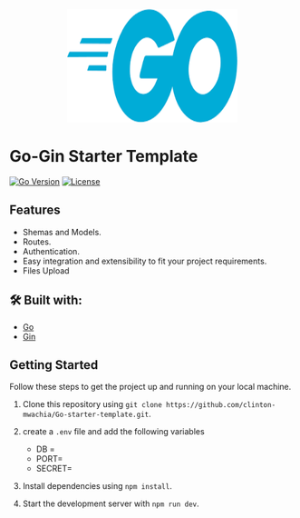 <p align="center">
  <img src="assets/Go.png" alt="Golang Icon" width="300" height="200">
</p>

# Go-Gin Starter Template

[![Go Version](https://img.shields.io/badge/Go-1.21.4-blue.svg)](https://go.dev/)
[![License](https://img.shields.io/badge/License-MIT-green.svg)](https://opensource.org/licenses/MIT)

## Features
- Shemas and Models.
- Routes.
- Authentication.
- Easy integration and extensibility to fit your project requirements.
- Files Upload

## 🛠️ Built with:

- [Go](https://go.dev/)
- [Gin](https://gin-gonic.com/)

## Getting Started

Follow these steps to get the project up and running on your local machine.

1. Clone this repository using `git clone https://github.com/clinton-mwachia/Go-starter-template.git`.
2. create a `.env` file and add the following variables

    - DB = 
    - PORT=
    - SECRET=

2. Install dependencies using `npm install`.
3. Start the development server with `npm run dev`.
